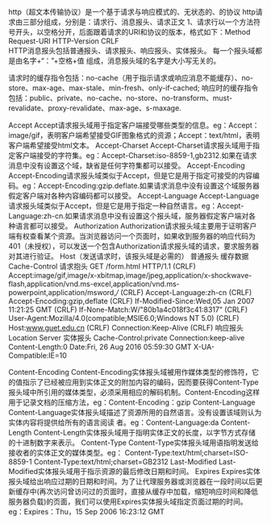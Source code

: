  http（超文本传输协议）是一个基于请求与响应模式的、无状态的、的协议
     http请求由三部分组成，分别是：请求行、消息报头、请求正文
		 1、请求行以一个方法符号开头，以空格分开，后面跟着请求的URI和协议的版本，格式如下：Method Request-URI HTTP-Version CRLF  
HTTP消息报头包括普通报头、请求报头、响应报头、实体报头。
每一个报头域都是由名字+“：”+空格+值 组成，消息报头域的名字是大小写无关的。

请求时的缓存指令包括：no-cache（用于指示请求或响应消息不能缓存）、no-store、max-age、max-stale、min-fresh、only-if-cached;
响应时的缓存指令包括：public、private、no-cache、no-store、no-transform、must-revalidate、proxy-revalidate、max-age、s-maxage.

Accept
Accept请求报头域用于指定客户端接受哪些类型的信息。eg：Accept：image/gif，表明客户端希望接受GIF图象格式的资源；Accept：text/html，表明客户端希望接受html文本。
Accept-Charset
Accept-Charset请求报头域用于指定客户端接受的字符集。eg：Accept-Charset:iso-8859-1,gb2312.如果在请求消息中没有设置这个域，缺省是任何字符集都可以接受。
Accept-Encoding
Accept-Encoding请求报头域类似于Accept，但是它是用于指定可接受的内容编码。eg：Accept-Encoding:gzip.deflate.如果请求消息中没有设置这个域服务器假定客户端对各种内容编码都可以接受。
Accept-Language
Accept-Language请求报头域类似于Accept，但是它是用于指定一种自然语言。eg：Accept-Language:zh-cn.如果请求消息中没有设置这个报头域，服务器假定客户端对各种语言都可以接受。
Authorization
Authorization请求报头域主要用于证明客户端有权查看某个资源。当浏览器访问一个页面时，如果收到服务器的响应代码为401（未授权），可以发送一个包含Authorization请求报头域的请求，要求服务器对其进行验证。
Host（发送请求时，该报头域是必需的）
普通报头
缓存数据 Cache-Control
请求抱头
GET /form.html HTTP/1.1 (CRLF)
Accept:image/gif,image/x-xbitmap,image/jpeg,application/x-shockwave-flash,application/vnd.ms-excel,application/vnd.ms-powerpoint,application/msword,*/* (CRLF)
Accept-Language:zh-cn (CRLF)
Accept-Encoding:gzip,deflate (CRLF)
If-Modified-Since:Wed,05 Jan 2007 11:21:25 GMT (CRLF)
If-None-Match:W/"80b1a4c018f3c41:8317" (CRLF)
User-Agent:Mozilla/4.0(compatible;MSIE6.0;Windows NT 5.0) (CRLF)
Host:www.guet.edu.cn (CRLF)
Connection:Keep-Alive (CRLF)
响应报头
Location Server
实体报头
Cache-Control:private
Connection:keep-alive
Content-Length:0
Date:Fri, 26 Aug 2016 05:59:30 GMT
X-UA-Compatible:IE=10

Content-Encoding
Content-Encoding实体报头域被用作媒体类型的修饰符，它的值指示了已经被应用到实体正文的附加内容的编码，因而要获得Content-Type报头域中所引用的媒体类型，必须采用相应的解码机制。Content-Encoding这样用于记录文档的压缩方法，eg：Content-Encoding：gzip
Content-Language
Content-Language实体报头域描述了资源所用的自然语言。没有设置该域则认为实体内容将提供给所有的语言阅读
者。eg：Content-Language:da
Content-Length
Content-Length实体报头域用于指明实体正文的长度，以字节方式存储的十进制数字来表示。
Content-Type
Content-Type实体报头域用语指明发送给接收者的实体正文的媒体类型。eg：
Content-Type:text/html;charset=ISO-8859-1
Content-Type:text/html;charset=GB2312
Last-Modified
Last-Modified实体报头域用于指示资源的最后修改日期和时间。
Expires
Expires实体报头域给出响应过期的日期和时间。为了让代理服务器或浏览器在一段时间以后更新缓存中(再次访问曾访问过的页面时，直接从缓存中加载，缩短响应时间和降低服务器负载)的页面，我们可以使用Expires实体报头域指定页面过期的时间。eg：Expires：Thu，15 Sep 2006 16:23:12 GMT
